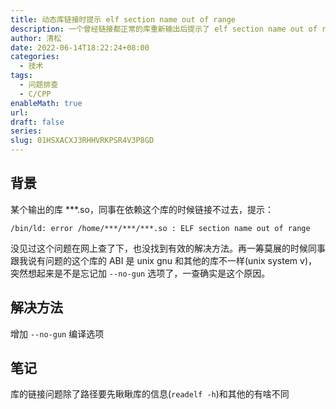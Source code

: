 ```yaml
---
title: 动态库链接时提示 elf section name out of range
description: 一个曾经链接都正常的库重新输出后提示了 elf section name out of range。
author: 清松
date: 2022-06-14T18:22:24+08:00
categories:
  - 技术
tags:
  - 问题排查
  - C/CPP
enableMath: true
url: 
draft: false
series: 
slug: 01HSXACXJ3RHHVRKPSR4V3P8GD
---
```

## 背景
某个输出的库 \*\*\*.so，同事在依赖这个库的时候链接不过去，提示：
```
/bin/ld: error /home/***/***/***.so : ELF section name out of range
```
没见过这个问题在网上查了下，也没找到有效的解决方法。再一筹莫展的时候同事跟我说有问题的这个库的 ABI 是 unix gnu 和其他的库不一样(unix system v)，突然想起来是不是忘记加 `--no-gun` 选项了，一查确实是这个原因。

## 解决方法
增加 `--no-gun` 编译选项

## 笔记
库的链接问题除了路径要先瞅瞅库的信息(`readelf -h`)和其他的有啥不同